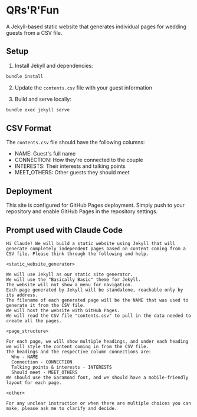 # QRs'R'Fun

A Jekyll-based static website that generates individual pages for wedding guests from a CSV file.

## Setup

1. Install Jekyll and dependencies:
```bash
bundle install
```

2. Update the `contents.csv` file with your guest information

3. Build and serve locally:
```bash
bundle exec jekyll serve
```

## CSV Format

The `contents.csv` file should have the following columns:
- NAME: Guest's full name
- CONNECTION: How they're connected to the couple
- INTERESTS: Their interests and talking points
- MEET_OTHERS: Other guests they should meet

## Deployment

This site is configured for GitHub Pages deployment. Simply push to your repository and enable GitHub Pages in the repository settings.

## Prompt used with Claude Code

```
Hi Claude! We will build a static website using Jekyll that will generate completely independent pages based on content coming from a CSV file. Please think through the following and help.

<static_website_generator>

We will use Jekyll as our static site generator.
We will use the "Basically Basic" theme for Jekyll.
The website will not show a menu for navigation.
Each page generated by Jekyll will be standalone, reachable only by its address.
The filename of each generated page will be the NAME that was used to generate it from the CSV file.
We will host the website with GitHub Pages.
We will read the CSV file "contents.csv" to pull in the data needed to create all the pages.

<page_structure>

For each page, we will show multiple headings, and under each heading we will style the content coming in from the CSV file.
The headings and the respective column connections are:
  Who - NAME
  Connection - CONNECTION
  Talking points & interests - INTERESTS
  Should meet - MEET_OTHERS
We should use the Garamond font, and we should have a mobile-friendly layout for each page.

<other>

For any unclear instruction or when there are multiple choices you can make, please ask me to clarify and decide.
```
